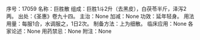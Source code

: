 序号：17059
名称：巨胜散
组成：巨胜1斗2升（去黑皮），白茯苓半斤，泽泻2两。
出处：《圣惠》卷九十四。
主治：None
加减：None
功效：延年轻身。
用法用量：每服1合，水调服之，1日2次。
制备方法：上为细散。
临床应用：None
各家论述：None
用药禁忌：None
附注：None
